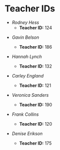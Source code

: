 # Teacher IDs

- _Rodney Hess_
  - **Teacher ID:** 124

* _Gavin Belson_

  - **Teacher ID:** 186

* _Hannah Lynch_

  - **Teacher ID:** 132

* _Carley England_

  - **Teacher ID:** 121

* _Veronica Sanders_

  - **Teacher ID:** 190

* _Frank Collins_

  - **Teacher ID:** 120

* _Denise Erikson_
  - **Teacher ID:** 175

